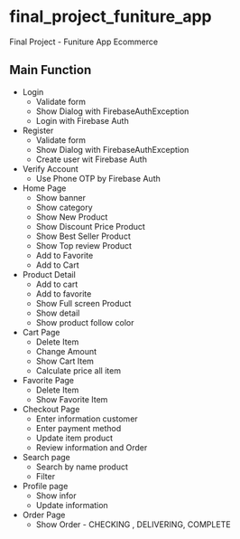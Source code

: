 # final_project_funiture_app

Final Project - Funiture App Ecommerce

## Main Function

* Login
  * Validate form
  * Show Dialog with FirebaseAuthException
  * Login with Firebase Auth
* Register
  * Validate form
  * Show Dialog with FirebaseAuthException
  * Create user wit Firebase Auth
* Verify Account
  * Use Phone OTP by Firebase Auth
* Home Page
  * Show banner
  * Show category
  * Show New Product
  * Show Discount Price Product
  * Show Best Seller Product
  * Show Top review Product
  * Add to Favorite
  * Add to Cart
* Product Detail
  * Add to cart
  * Add to favorite
  * Show Full screen Product
  * Show detail
  * Show product follow color
* Cart Page
  * Delete Item
  * Change Amount
  * Show Cart Item
  * Calculate price all item
* Favorite Page
  * Delete Item
  * Show Favorite Item
* Checkout Page
  * Enter information customer
  * Enter payment method
  * Update item product
  * Review information and Order
* Search page
  * Search by name product
  * Filter 
* Profile page
  * Show infor
  * Update information
* Order Page
  * Show Order - CHECKING , DELIVERING, COMPLETE

